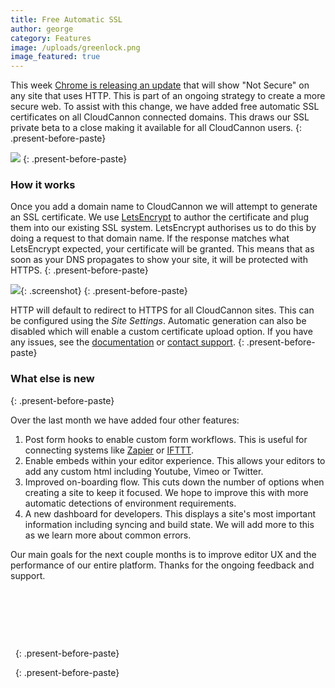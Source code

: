 ```yaml
---
title: Free Automatic SSL
author: george
category: Features
image: /uploads/greenlock.png
image_featured: true
---
```


This week [Chrome is releasing an update](https://security.googleblog.com/2018/02/a-secure-web-is-here-to-stay.html) that will show "Not Secure" on any site that uses HTTP. This is part of an ongoing strategy to create a more secure web. To assist with this change, we have added free automatic SSL certificates on all CloudCannon connected domains. This draws our SSL private beta to a close making it available for all CloudCannon users.
{: .present-before-paste}

![](/images/blog/free-automatic-ssl/treatment-of-http-pages1x.png)
{: .present-before-paste}

### How it works

Once you add a domain name to CloudCannon we will attempt to generate an SSL certificate. We use [LetsEncrypt](https://letsencrypt.org/)&nbsp;to author the certificate and plug them into our existing SSL system. LetsEncrypt authorises us to do this by doing a request to that domain name. If the response matches what LetsEncrypt expected, your certificate will be granted. This means that as soon as your DNS propagates to show your site, it will be protected with HTTPS.
{: .present-before-paste}

![](/images/blog/free-automatic-ssl/f1c251082b2ed18c0769acfd4c61f8ad.png){: .screenshot}
{: .present-before-paste}

HTTP will default to redirect to HTTPS for all CloudCannon sites. This can be configured using the *Site Settings*. Automatic generation can also be disabled which will enable a custom certificate upload option. If you have any issues, see the [documentation](https://docs.cloudcannon.com/ssl/custom-certificate/#doc) or [contact support](/contact/).
{: .present-before-paste}

### What else is new
{: .present-before-paste}

Over the last month we have added four other features:

1. Post form hooks to enable custom form workflows. This is useful for connecting systems like [Zapier](https://zapier.com/) or [IFTTT](https://ifttt.com/).
2. Enable embeds within your editor experience. This allows your editors to add any custom html including Youtube, Vimeo or Twitter.
3. Improved on-boarding flow. This cuts down the number of options when creating a site to keep it focused. We hope to improve this with more automatic detections of environment requirements.
4. A new dashboard for developers. This displays a site's most important information including syncing and build state. We will add more to this as we learn more about common errors.

Our main goals for the next couple months is to improve editor UX and the performance of our entire platform. Thanks for the ongoing feedback and support.

&nbsp;

&nbsp;

&nbsp;

&nbsp;
{: .present-before-paste}

&nbsp;
{: .present-before-paste}